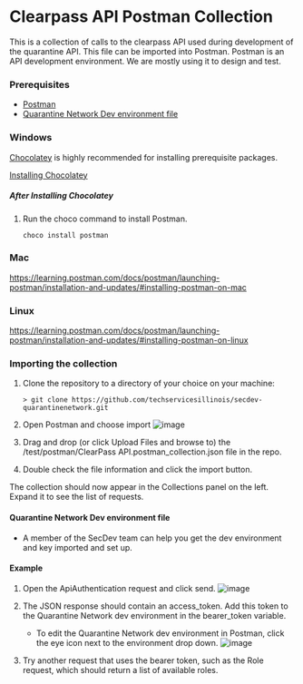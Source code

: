 # Clearpass API Postman Collection

This is a collection of calls to the clearpass API used during development of the quarantine API. This file can be imported into Postman. Postman is an API development environment. We are mostly using it to design and test. 

### Prerequisites

- [Postman](#Windows)
- [Quarantine Network Dev environment file](#Quarantine-Network-Dev-environment-file)

### Windows

[Chocolatey](https://chocolatey.org/) is highly recommended for installing prerequisite packages.

[Installing Chocolatey](https://chocolatey.org/docs/installation)

##### After Installing Chocolatey
1. Run the choco command to install Postman. 
    ```
    choco install postman
    ```
### Mac
https://learning.postman.com/docs/postman/launching-postman/installation-and-updates/#installing-postman-on-mac

### Linux
https://learning.postman.com/docs/postman/launching-postman/installation-and-updates/#installing-postman-on-linux

### Importing the collection

1. Clone the repository to a directory of your choice on your machine:

    ```
    > git clone https://github.com/techservicesillinois/secdev-quarantinenetwork.git
    ```

1. Open Postman and choose import
    ![image](https://user-images.githubusercontent.com/4566388/82709416-2aec6280-9c46-11ea-8fae-f197ca728b0f.png)

1. Drag and drop (or click Upload Files and browse to) the /test/postman/ClearPass API.postman_collection.json file in the repo. 

1. Double check the file information and click the import button.

The collection should now appear in the Collections panel on the left. Expand it to see the list of requests.

#### Quarantine Network Dev environment file

- A member of the SecDev team can help you get the dev environment and key imported and set up. 

#### Example

1. Open the ApiAuthentication request and click send. 
    ![image](https://user-images.githubusercontent.com/4566388/83040870-6354bd80-a005-11ea-9211-01e6fd2d2ad3.png)

1. The JSON response should contain an access_token. Add this token to the Quarantine Network dev environment in the bearer_token variable.
    - To edit the Quarantine Network dev environment in Postman, click the eye icon next to the environment drop down. 
    ![image](https://user-images.githubusercontent.com/4566388/83041076-af9ffd80-a005-11ea-99ba-1c816492f942.png)

1. Try another request that uses the bearer token, such as the Role request, which should return a list of available roles. 